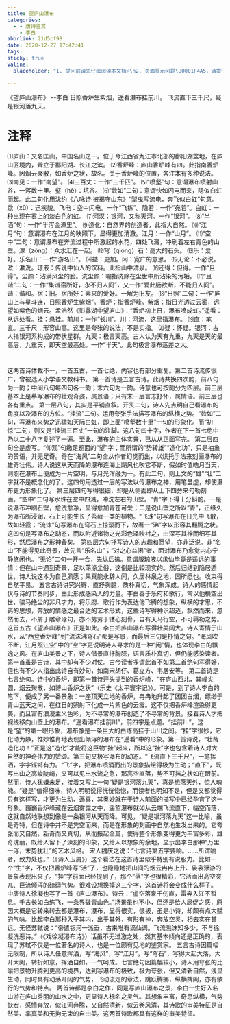 ```yaml
---
title: 望庐山瀑布
categories:
  - - 唐诗鉴赏
    - 李白
abbrlink: 21d5cf98
date: 2020-12-27 17:42:41
tags:
sticky: true
valine:
  placeholder: "1. 提问前请先仔细阅读本文档⚡\n2. 页面显示问题\U0001F4A5，请提供控制台截图\U0001F4F8或者您的测试网址\n3. 其他任何报错\U0001F4A3，请提供详细描述和截图\U0001F4F8，祝食用愉快\U0001F4AA"

---
```


《望庐山瀑布》
	--李白
日照香炉生紫烟，遥看瀑布挂前川。
飞流直下三千尺，疑是银河落九天。


# 注释
⑴庐山：又名匡山，中国名山之一。位于今江西省九江市北部的鄱阳湖盆地，在庐山区境内，耸立于鄱阳湖、长江之滨。
⑵香炉峰：庐山香炉峰有四。此指南香炉峰。因烟云聚散，如香炉之状，故名。关于香炉峰的位置，各注本有多种说法。
⑶南见：一作“南望”。
⑷三百丈：一作“三千匹”。
⑸“喷壑”句：意谓瀑布喷射山谷，一泻数十里。壑（hè）：坑谷。
⑹“欻如”二句：意谓快如闪电而来，隐似白虹而起。此二句化用沈约《八咏诗·被褐守山东》“掣曳写流电，奔飞似白虹”句意。歘（xū）：迅疾貌。飞电：空中闪电。一作“飞练”。隐若：一作“宛若”。白虹：一种出现在雾上的淡白色的虹。
⑺河汉：银河，又称天河。一作“银河”。
⑻“半洒”句：一作“半泻金潭里”。
⑼造化：自然界的创造者，此指大自然。
⑽“江月”句：意谓瀑布在江月的映照下，显得更加清澈。江月：一作“山月”。
⑾“空中”二句：意谓瀑布在奔流过程中所激起的水花，四处飞溅，冲刷着左右青色的山壁。潈（zōng）：众水汇在一起。
⑿穹（qióng）石：高大的石头。
⒀乐：爱好。乐名山：一作“游名山”。
⒁益：更加。闲：宽广的意思。
⒂无论：不必说。漱：漱洗。琼液：传说中仙人的饮料。此指山中清泉。
⒃还得：但得。一作“且得”。尘颜：沾满风尘的脸。洗尘颜：喻指洗除在尘世中所沾染的污垢。
⒄“且谐”二句：一作“集谱宿所好，永不归人间”，又一作“爱此肠欲断，不能归人间”。谐：谐和。宿：旧。宿所好：素来的爱好。一解为旧友。
⒅“日照”二句：一作“庐山上与星斗连，日照香炉生紫烟”。香炉：指香炉峰。紫烟：指日光透过云雾，远望如紫色的烟云。孟浩然《彭蠡湖中望庐山》：“香炉初上日，瀑布喷成虹。”遥看：从远处看。挂：悬挂。前川：一作“长川”。川：河流，这里指瀑布。
⒆直：笔直。三千尺：形容山高。这里是夸张的说法，不是实指。
⒇疑：怀疑。银河：古人指银河系构成的带状星群。九天：极言天高。古人认为天有九重，九天是天的最高层，九重天，即天空最高处。一作“半天”。此句极言瀑布落差之大。

# 
这两首诗体裁不一，一首五古，一首七绝，内容也有部分重复。第二首诗流传很广，曾被选入小学语文教科书。
第一首诗是五言古诗。此诗共换四次韵，前八句为一韵；中间八句每四句各一韵；末六句为一韵。诗意也可按韵分为四层。前三层基本上是摹写瀑布的壮观奇姿，属景语；只有末一层言志抒怀，属情语。前三层也各有重点。
第一层八句，其实是平铺直叙。开头二句，诗人先点明自己看瀑布的角度以及瀑布的方位。“挂流”二句。运用夸张手法描写瀑布的纵横之势。“欻如”二句，写瀑布来势之迅猛如天际白虹，即上面“喷壑数十里”一句的形象化。而“初惊”二句，则又是“挂流三百丈”一句的注脚。这八句四十字，作者在下一首七绝中乃以二十八字复述了一遍。至此，瀑布的主体实景，已从从正面写完。
第二层四句全是虚写。“仰观”句缴足题面的“望”字；而所谓的“势转雄”“造化功”，只是抽象的赞语，并无足奇。奇在“海风”二句全从作者幻觉而出，以烘托手法来刻画瀑布的雄奇壮伟。诗人说这从天而降的瀑布连海上飓风也吹它不断，假如时值皓月当天，则照在瀑布上便成为一片空明，与月光浑融为一。有此二句，则上文的“雄”“壮”二字就不是概念化的了。这四句用透过一层的写法以传瀑布之神，用笔虽虚，却使瀑布更为形象化了。
第三层四句写得很细，却是从侧面即从上下四旁来勾勒刻画。“空中”二句写水珠在空中四溅，冲洗左右的山壁。“青”字下得十分斟酌。一是说瀑布冲刷石壁，愈洗愈净，显得愈加青苍可爱；二是说山壁之所以“青”，正缘久为瀑布所浸润，石上可能生长了苔藓一类的植物。“飞珠”句写瀑布在日光中飞散，故如轻霞；“流沫”句写瀑布在穹石上掠滚而下，故著一“沸”字以形容其翻腾之状。这四句是写瀑布之动态，而以附近诸物之光彩色泽映衬之，由深写其神而细写其形，然后瀑布之形神备矣。
第四层六句抒写诗人的志趣和愿望，亦非泛说。非“名山”不能得见此奇景，故先言“乐名山”；“对之心益闲”者，面对瀑布乃愈觉内心宁静悠闲也。“无论”二句一开一合，先纵后擒。意谓服琼液以求仙毕竟是遥远的事情；但在山中遇到奇景，足以荡涤尘俗，这倒是比较现实的。然后归结到隐居遁世，诗人说这本为自己夙愿；果真能永辞人间，久居林泉之地，固所愿也。收束得自然平易。
五言古诗讲究兴寄，直抒胸臆，质朴真切，气象浑成。诗人的感情起伏与诗的节奏同步，由此形成感染人的力量。李白善于乐府和歌行，常以他横空出世，骏马绝尘的非凡才力，将乐府、歌行作为表达他飞腾的想象，纵横的才思，不羁的思想，奔放的情感之最合适的艺术形式，这些诗写得神识超迈，飘然而来，忽然而去，不屑于雕章琢句，亦不劳劳于镂心刻骨，自有天马行空，不可羁勒之势。这首五古《望庐山瀑布》正是如此。李白把庐山瀑布写得壮美阔大。诗人寄情于山水，从“西登香炉峰”到“流沫沸穹石”都是写景，而最后三句是抒情之句。“海风吹不断，江月照江空”中的“空”字更说明诗人寻求的是一种“闲”情，也体现李白的飘逸之风。在庐山美景之下，诗人借景直抒胸臆，语言质朴真切，但仍能感染读者。第一首虽是古诗，其中却有不少对仗。古今读者多谓此首不如第二首绝句写得好，但也有不少人指出此诗自有妙句，如南宋胡仔、葛立方、韦居安等。
第二首诗是七言绝句。诗中的香炉，即第一首诗开头提到的香炉峰，“在庐山西北，其峰尖圆，烟云聚散，如博山香炉之状”（乐史《太平寰宇记》）。可是，到了诗人李白的笔下，便成了另一番景象：一座顶天立地的香炉，冉冉地升起了团团白烟，缥缈于青山蓝天之间，在红日的照射下化成一片紫色的云霞。这不仅把香炉峰渲染得更美，而且富有浪漫主义色彩，为不寻常的瀑布创造了不寻常的背景。接着诗人才把视线移向山壁上的瀑布。“遥看瀑布挂前川”，前四字是点题。“挂前川”，这是“望”的第一眼形象，瀑布像是一条巨大的白练高挂于山川之间。“挂”字很妙，它化动为静，惟妙惟肖地表现出倾泻的瀑布在“遥看”中的形象。第一首诗说，“壮哉造化功！”正是这“造化”才能将这巨物“挂”起来，所以这“挂”字也包含着诗人对大自然的神奇伟力的赞颂。第三句又极写瀑布的动态。“飞流直下三千尺”，一笔挥洒，字字铿锵有力。“飞”字，把瀑布喷涌而出的景象描绘得极为生动；“直下”，既写出山之高峻陡峭，又可以见出水流之急，那高空直落，势不可挡之状如在眼前。然而，诗人犹嫌未足，接着又写上一句“疑是银河落九天”，真是想落天外，惊人魂魄。“疑是”值得细味，诗人明明说得恍恍惚惚，而读者也明知不是，但是又都觉得只有这样写，才更为生动、逼真，其奥妙就在于诗人前面的描写中已经孕育了这一形象。巍巍香炉峰藏在云烟雾霭之中，遥望瀑布就如从云端飞流直下，临空而落，这就自然地联想到像是一条银河从天而降。可见，“疑是银河落九天”这一比喻，虽是奇特，但在诗中并不是凭空而来，而是在形象的刻画中自然地生发出来的。它夸张而又自然，新奇而又真切，从而振起全篇，使得整个形象变得更为丰富多彩，雄奇瑰丽，既给人留下了深刻的印象，又给人以想象的余地，显示出李白那种“万里一泻，末势犹壮”的艺术风格。
宋人魏庆之说：“七言诗第五字要响。……所谓响者，致力处也。”（《诗人玉屑》）这个看法在这首诗里似乎特别有说服力。比如一个“生”字，不仅把香炉峰写“活”了，也隐隐地把山间的烟云冉冉上升、袅袅浮游的景象表现出来了。“挂”字前面已经提到了，那个“落”字也很精彩，它活画出高空突兀、巨流倾泻的磅礴气势。很难设想换掉这三个字，这首诗将会变成什么样子。
中唐诗人徐凝也写了一首《庐山瀑布》。诗云：“虚空落泉千仞直，雷奔入江不暂息。千古长如白练飞，一条界破青山色。”场景虽也不小，但还是给人局促之感，原因大概是它转来转去都是瀑布，瀑布，显得很实，很板，虽是小诗，却颇有点大赋的气味。比起李白那种入乎其内，出乎其外，有形有神，奔放空灵，相去实在甚远。无怪苏轼说：“帝遣银河一派垂，古来唯有谪仙词。飞流溅沫知多少，不与徐凝洗恶诗。”（《戏徐凝瀑布诗》）话虽不无过激之处，然其基本倾向还是正确的，表现了苏轼不仅是一位著名的诗人，也是一位颇有见地的鉴赏家。
五言古诗因篇幅无限制，所以诗人任意挥洒，写“海风”，写“江月”，写“穹石”，写得大起大落，大开大阖，转折如意，挥洒自如，一气呵成。七言绝句因篇幅较小，诗人用夸张的比喻把景物升腾到更高的境界，达到写瀑布的极致，极为夸张，但又清新自然，浅显生动，同时具有动荡开阔的气势，飞动流走的章法，跳跃腾挪，纵横捭阖，亦有歌行的气势和特点。
两首诗都是李白之作，同是写庐山瀑布之景，李白一生好入名山游在庐山秀丽的山水之中，更显诗人标名之灵气。其想象丰富，奇思纵横，气势恢宏，感情奔放，似江河奔腾，又自然清新，似云卷风清，其诗歌的审美特征是自然美、率真美和无拘无束的自由美。这两首诗歌都具有这样的审美特征。